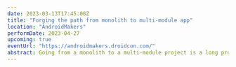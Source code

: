 ```yaml
---
date: 2023-03-13T17:45:00Z
title: "Forging the path from monolith to multi-module app"
location: "AndroidMakers"
performDate: 2023-04-27
upcoming: true
eventUrl: "https://androidmakers.droidcon.com/"
abstract: Going from a monolith to a multi-module project is a long process, that requires careful planning and a well-thought strategy, especially in medium-large teams.<br><br>The TIER application is evolving to a multi-module structure and this talk will be the logbook of the journey, covering the approach that we followed and the philosophy behind the choices that we’ve made with both the mobile platforms in mind.<br><br>I will tell you how to balance the entire process without harming the regular feature delivery schedule, where to start modularizing and improvements to the build tools to make life less miserable.
---
```



